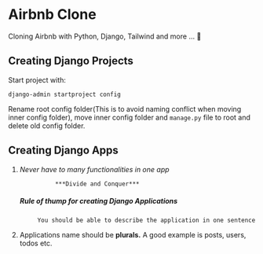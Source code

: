 # Airbnb Clone

Cloning Airbnb with Python, Django, Tailwind and more ... 🐍

## Creating Django Projects
Start project with:
```
django-admin startproject config
```
Rename root config folder(This is to avoid naming conflict when moving inner config folder), move inner config folder and ``manage.py`` file to root and delete old config folder.

## Creating Django Apps
1. _Never have to many functionalities in one app_

                 ***Divide and Conquer***

    ##### Rule of thump for creating Django Applications
            You should be able to describe the application in one sentence
        
   
2. Applications name should be **plurals.** A good example is  posts, users, todos etc.